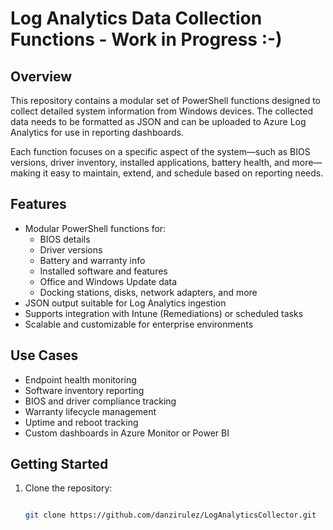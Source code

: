 # Log Analytics Data Collection Functions - Work in Progress :-)

## Overview

This repository contains a modular set of PowerShell functions designed to collect detailed system information from Windows devices. The collected data needs to be formatted as JSON and can be uploaded to Azure Log Analytics for use in reporting dashboards.

Each function focuses on a specific aspect of the system—such as BIOS versions, driver inventory, installed applications, battery health, and more—making it easy to maintain, extend, and schedule based on reporting needs.

## Features

- Modular PowerShell functions for:
  - BIOS details
  - Driver versions
  - Battery and warranty info
  - Installed software and features
  - Office and Windows Update data
  - Docking stations, disks, network adapters, and more
- JSON output suitable for Log Analytics ingestion
- Supports integration with Intune (Remediations) or scheduled tasks
- Scalable and customizable for enterprise environments

## Use Cases

- Endpoint health monitoring
- Software inventory reporting
- BIOS and driver compliance tracking
- Warranty lifecycle management
- Uptime and reboot tracking
- Custom dashboards in Azure Monitor or Power BI

## Getting Started

1. Clone the repository:
   ```bash

   git clone https://github.com/danzirulez/LogAnalyticsCollector.git
